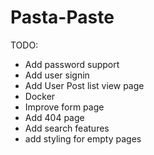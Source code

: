 # Pasta-Paste
TODO:
* Add password support
* Add user signin
* Add User Post list view page
* Docker
* Improve form page
* Add 404 page
* Add search features
* add styling for empty pages